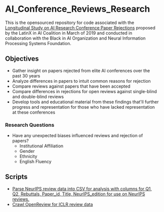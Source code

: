 # AI_Conference_Reviews_Research
This is the opensourced repository for code associated with the [Longitudinal Study on AI Research Conference Paper Rejections](https://docs.google.com/document/d/1kj89u9o5N7jQIPjkQh6XAoBAQlnWvOelbQMS5WUllwg/edit?usp=sharing) proposed by the LatinX in AI Coalition in March of 2019 and conducted in collaboration with the Black in AI Organization and Neural Information Processing Systems Foundation.

## Objectives
- Gather insight on papers rejected from elite AI conferences over the past 30 years
- Analyze differences in papers to intuit common reasons for rejection
- Compare reviews against papers that have been accepted
- Compare differences in rejections for open reviews against single-blind and double-blind reviews
- Develop tools and educational material from these findings that'll further progress and representation for those who have lacked representation at these conferences

### Research Questions
- Have any unexpected biases influenced reviews and rejection of papers?
    - Institutional Affiliation
    - Gender
    - Ethnicity
    - English Fluency


## Scripts
- [Parse NeurIPS review data into CSV for analysis with columns for Q1, Q2, Rebuttals, Paper_id, Title, NeurIPS_edition for use on NeurIPS reviews.](/scripts/neurips_html_toCSV.py)
- [Crawl OpenReview for ICLR review data](/scripts/iclr_data.py)
